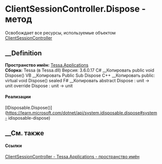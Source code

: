 # ClientSessionController.Dispose - метод
Освобождает все ресурсы, используемые объектом
[ClientSessionController](T_Tessa_Applications_ClientSessionController.htm)
##  __Definition
 **Пространство имён:** [Tessa.Applications](N_Tessa_Applications.htm)  
 **Сборка:** Tessa (в Tessa.dll) Версия: 3.6.0.17
C# __Копировать
     public void Dispose()
VB __Копировать
     Public Sub Dispose
C++ __Копировать
     public:
    virtual void Dispose() sealed
F# __Копировать
     abstract Dispose : unit -> unit 
    override Dispose : unit -> unit 
#### Реализации
[IDisposable.Dispose()](https://learn.microsoft.com/dotnet/api/system.idisposable.dispose#system-
idisposable-dispose)  
##  __См. также
#### Ссылки
[ClientSessionController - ](T_Tessa_Applications_ClientSessionController.htm)
[Tessa.Applications - пространство имён](N_Tessa_Applications.htm)
